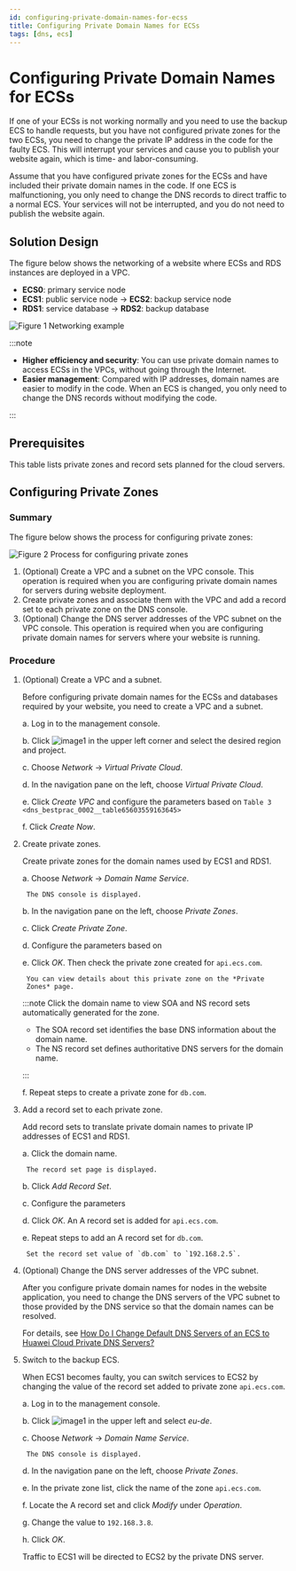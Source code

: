 ```yaml
---
id: configuring-private-domain-names-for-ecss
title: Configuring Private Domain Names for ECSs
tags: [dns, ecs]
---
```


# Configuring Private Domain Names for ECSs

If one of your ECSs is not working normally and you need to use the
backup ECS to handle requests, but you have not configured private zones
for the two ECSs, you need to change the private IP address in the code
for the faulty ECS. This will interrupt your services and cause you to
publish your website again, which is time- and labor-consuming.

Assume that you have configured private zones for the ECSs and have
included their private domain names in the code. If one ECS is
malfunctioning, you only need to change the DNS records to direct
traffic to a normal ECS. Your services will not be interrupted, and you
do not need to publish the website again.

## Solution Design

The figure below shows the networking of
a website where ECSs and RDS instances are deployed in a VPC.

- **ECS0**: primary service node
- **ECS1**: public service node -> **ECS2**: backup service node
- **RDS1**: service database -> **RDS2**: backup database

![**Figure 1** Networking example](/img/docs/best-practices/networking/domain-name-service/en-us_image_0000001394829705.png)

:::note

- **Higher efficiency and security**: You can use private domain names
    to access ECSs in the VPCs, without going through the Internet.
- **Easier management**: Compared with IP addresses, domain names are
    easier to modify in the code. When an ECS is changed, you only need
    to change the DNS records without modifying the code.

:::

## Prerequisites

This table lists private zones and record sets planned for the cloud
servers.
<!-- 
  -------------------------------------------------------------------------------------
  Resource   Private Zone  Associated   Private IP    Record Set Description
                           VPC          Address       Type
  ---------- ------------- ------------ ------------- ---------- ----------------------
  ECS1       api.ecs.com   VPC_001      192.168.2.8   A          Public service node

  ECS2       api.ecs.com   VPC_001      192.168.3.8   A          Backup for the public
                                                                 service node

  RDS1       db.com        VPC_001      192.168.2.5   A          Service database

  RDS2       db.com        VPC_001      192.168.3.5   A          Backup database
  -------------------------------------------------------------------------------------

  : **Table 1** Private zones and record sets for each server -->

<!-- +---+---+---+-------------------------------+---+--------------------------+
| R | S | R | Description                   | Q | Monthly Price            |
| e | e | e |                               | u |                          |
| g | r | s |                               | a |                          |
| i | v | o |                               | n |                          |
| o | i | u |                               | t |                          |
| n | c | r |                               | i |                          |
|   | e | c |                               | t |                          |
|   |   | e |                               | y |                          |
+===+===+===+===============================+===+==========================+
| e | V | V | The DNS server addresses must | 1 | Free                     |
| u | P | P | be the same as the private    |   |                          |
| - | C | C | DNS server addresses of Open  |   |                          |
| d |   | _ | Telekom Cloud.                |   |                          |
| e |   | 0 |                               |   |                          |
|   |   | 0 | For details, see              |   |                          |
|   |   | 1 | [Availability of secondary    |   |                          |
|   |   |   | DNS](https://www.open         |   |                          |
|   |   |   | -telekom-cloud.com/en/support |   |                          |
|   |   |   | /release-notes/secondary-dns) |   |                          |
+---+---+---+-------------------------------+---+--------------------------+
|   | E | E | -   Private domain name:      | 3 | For details, see [ECS    |
|   | C | C |     api.ecs.com               |   | Product Pricing          |
|   | S | S |                               |   | Details](https://ope     |
|   |   | 0 | -   Associated VPC: VPC_001   |   | n-telekom-cloud.com/en/p |
|   |   |   |                               |   | rices/price-calculator). |
|   |   | E | -   ECS1: public service node |   |                          |
|   |   | C |                               |   |                          |
|   |   | S |     Private IP address:       |   |                          |
|   |   | 1 |     192.168.2.8               |   |                          |
|   |   |   |                               |   |                          |
|   |   | E | -   ECS2: backup service node |   |                          |
|   |   | C |                               |   |                          |
|   |   | S | -   Private IP address:       |   |                          |
|   |   | 2 |     192.168.3.8               |   |                          |
+---+---+---+-------------------------------+---+--------------------------+
|   | R | R | -   Private domain name:      | 2 | For details, see [RDS    |
|   | D | D |     db.com                    |   | Product Pricing          |
|   | S | S |                               |   | Details](https://ope     |
|   |   | 1 | -   Associated VPC: VPC_001   |   | n-telekom-cloud.com/en/p |
|   |   |   |                               |   | rices/price-calculator). |
|   |   | R | -   RDS1: service database    |   |                          |
|   |   | D |                               |   |                          |
|   |   | S |     Private IP address:       |   |                          |
|   |   | 2 |     192.168.2.5               |   |                          |
|   |   |   |                               |   |                          |
|   |   |   | -   RDS2: backup database     |   |                          |
|   |   |   |                               |   |                          |
|   |   |   |     Private IP address:       |   |                          |
|   |   |   |     192.168.3.5               |   |                          |
+---+---+---+-------------------------------+---+--------------------------+
|   | D | a | -   api.ecs.com:              | 2 | Free                     |
|   | N | p |                               |   |                          |
|   | S | i |     Associated VPC: VPC_001   |   |                          |
|   |   | . |                               |   |                          |
|   |   | e |     Record set type: A        |   |                          |
|   |   | c |                               |   |                          |
|   |   | s |     Value: 192.168.2.8        |   |                          |
|   |   | . |                               |   |                          |
|   |   | c | -   db.com                    |   |                          |
|   |   | o |                               |   |                          |
|   |   | m |     Associated VPC: VPC_001   |   |                          |
|   |   |   |                               |   |                          |
|   |   | d |     Record set type: A        |   |                          |
|   |   | b |                               |   |                          |
|   |   | . |     Value: 192.168.2.5        |   |                          |
|   |   | c |                               |   |                          |
|   |   | o |                               |   |                          |
|   |   | m |                               |   |                          |
+---+---+---+-------------------------------+---+--------------------------+ -->

## Configuring Private Zones

### Summary

The figure below shows the process for configuring private zones:

![**Figure 2** Process for configuring private
zones](/img/docs/best-practices/networking/domain-name-service/en-us_image_0173959206.png)

1. (Optional) Create a VPC and a subnet on the VPC console. This
    operation is required when you are configuring private domain names
    for servers during website deployment.
2. Create private zones and associate them with the VPC and add a
    record set to each private zone on the DNS console.
3. (Optional) Change the DNS server addresses of the VPC subnet on the
    VPC console. This operation is required when you are configuring
    private domain names for servers where your website is running.

### Procedure

1. (Optional) Create a VPC and a subnet.

    Before configuring private domain names for the ECSs and databases
    required by your website, you need to create a VPC and a subnet.

    a.  Log in to the management console.

    b.  Click ![image1](/img/docs/best-practices/networking/domain-name-service/en-us_image_0131021386.png) in
        the upper left corner and select the desired region and project.

    c.  Choose *Network* -> *Virtual Private Cloud*.

    d.  In the navigation pane on the left, choose *Virtual Private
        Cloud*.

    e.  Click *Create VPC* and configure the parameters based on
        `Table 3 <dns_bestprac_0002__table65603559163645>`

    f.  Click *Create Now*.

2. Create private zones.

    Create private zones for the domain names used by ECS1 and RDS1.

    a.  Choose *Network* -> *Domain Name Service*.
        
        The DNS console is displayed.

    b.  In the navigation pane on the left, choose *Private Zones*.

    c. Click *Create Private Zone*.

    d.  Configure the parameters based on

    e.  Click *OK*. Then check the private zone created for `api.ecs.com`.

        You can view details about this private zone on the *Private
        Zones* page.

     :::note
     Click the domain name to view SOA and NS record sets
     automatically generated for the zone.

     -   The SOA record set identifies the base DNS information about
         the domain name.
     -   The NS record set defines authoritative DNS servers for the
         domain name.

     :::

    f.  Repeat steps to create a private zone for `db.com`.

3. Add a record set to each private zone.

    Add record sets to translate private domain names to private IP
    addresses of ECS1 and RDS1.

    a.  Click the domain name.

        The record set page is displayed.

    b.  Click *Add Record Set*.

    c.  Configure the parameters

    d.  Click *OK*. An A record set is added for `api.ecs.com`.

    e.  Repeat steps to add an A record set for `db.com`.

        Set the record set value of `db.com` to `192.168.2.5`.

4. (Optional) Change the DNS server addresses of the VPC subnet.

    After you configure private domain names for nodes in the website
    application, you need to change the DNS servers of the VPC subnet to
    those provided by the DNS service so that the domain names can be
    resolved.

    For details, see [How Do I Change Default DNS Servers of an ECS to
    Huawei Cloud Private DNS
    Servers?](https://support.huaweicloud.com/intl/en-us/dns_faq/dns_faq_005.html)

5. Switch to the backup ECS.

    When ECS1 becomes faulty, you can switch services to ECS2 by
    changing the value of the record set added to private zone
    `api.ecs.com`.

    a.  Log in to the management console.

    b.  Click ![image1](/img/docs/best-practices/networking/domain-name-service/en-us_image_0131021386.png) in
        the upper left and select *eu-de*.

    c.  Choose *Network* -> *Domain Name Service*.

        The DNS console is displayed.

    d.  In the navigation pane on the left, choose *Private Zones*.

    e.  In the private zone list, click the name of the zone
        `api.ecs.com`.

    f.  Locate the A record set and click *Modify* under
        *Operation*.

    g.  Change the value to `192.168.3.8`.

    h.  Click *OK*.

    Traffic to ECS1 will be directed to ECS2 by the private DNS server.